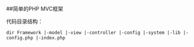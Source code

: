 ##简单的PHP MVC框架

代码目录结构：

``dir
Framework
    |-model
    |-view
    |-controller
    |-config
    |-system
    |-lib
    |-config.php
    |-index.php
``

